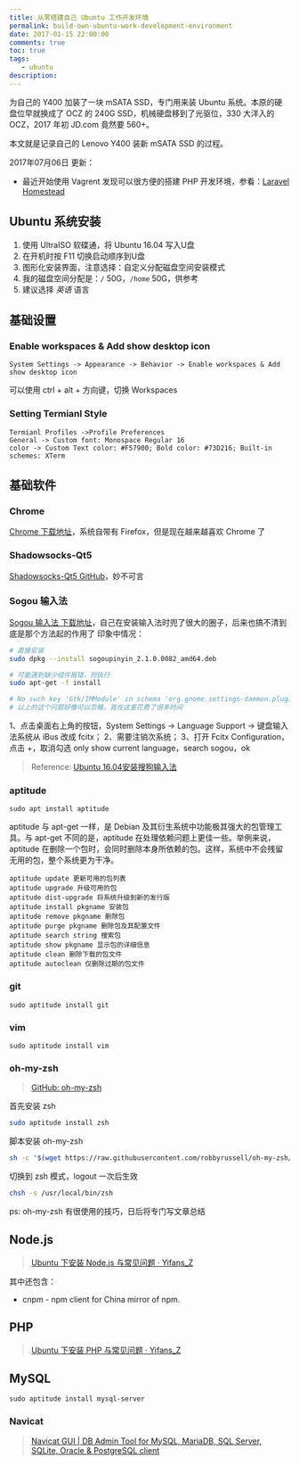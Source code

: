 ```yaml
---
title: 从零搭建自己 Ubuntu 工作开发环境
permalink: build-own-ubuntu-work-development-environment
date: 2017-01-15 22:00:00
comments: true
toc: true
tags:
   - ubuntu
description:
---
```

为自己的 Y400 加装了一块 mSATA SSD，专门用来装 Ubuntu 系统。本原的硬盘位早就换成了 OCZ 的 240G SSD，机械硬盘移到了光驱位，330 大洋入的 OCZ，2017 年初 JD.com 竟然要 560+。

本文就是记录自己的 Lenovo Y400 装新 mSATA SSD 的过程。

2017年07月06日 更新：
- 最近开始使用 Vagrent 发现可以很方便的搭建 PHP 开发环境，参看：[Laravel Homestead](https://laravel.com/docs/5.4/homestead)

<!-- more -->

## Ubuntu 系统安装
1. 使用 UltraISO 软碟通，将 Ubuntu 16.04 写入U盘
2. 在开机时按 F11 切换启动顺序到U盘
3. 图形化安装界面，注意选择：自定义分配磁盘空间安装模式
4. 我的磁盘空间分配是：`/` 50G，`/home` 50G，供参考
5. 建议选择 *英语* 语言

## 基础设置
### Enable workspaces & Add show desktop icon
```
System Settings -> Appearance -> Behavior -> Enable workspaces & Add show desktop icon
```
可以使用 ctrl + alt + 方向键，切换 Workspaces

### Setting Termianl Style
```
Termianl Profiles ->Profile Preferences
General -> Custom font: Monospace Regular 16
color -> Custom Text color: #F57900; Bold color: #73D216; Built-in schemes: XTerm
```

## 基础软件
### Chrome
[Chrome 下载地址](http://www.google.cn/chrome/browser/desktop/index.html)，系统自带有 Firefox，但是现在越来越喜欢 Chrome 了

### Shadowsocks-Qt5
[Shadowsocks-Qt5 GitHub](https://github.com/shadowsocks/shadowsocks-qt5/wiki/Installation)，妙不可言

### Sogou 输入法
[Sogou 输入法 下载地址](http://pinyin.sogou.com/linux/?r=pinyin)，自己在安装输入法时兜了很大的圈子，后来也搞不清到底是那个方法起的作用了
印象中情况：
``` bash
# 直接安装
sudo dpkg --install sogoupinyin_2.1.0.0082_amd64.deb

# 可能遇到缺少组件报错，则执行
sudo apt-get -f install

# No such key 'Gtk/IMModule' in schema 'org.gnome.settings-daemon.plugins.xsettings' as specified in override file '/usr/share/glib-2.0/schemas/50_sogoupinyin.gschema.override'; ignoring override for this key.
# 以上的这个问题好像可以忽略，我在这里花费了很多时间
```
1、点击桌面右上角的按钮，System Settings -> Language Support -> 键盘输入法系统从 iBus 改成 fcitx；
2、需要注销次系统；
3、打开 Fcitx Configuration，点击 +，取消勾选 only show current language，search sogou，ok

> Reference: [Ubuntu 16.04安装搜狗输入法](http://www.voidcn.com/blog/caib1109/article/p-5793576.html)

### aptitude
```
sudo apt install aptitude
```
aptitude 与 apt-get 一样，是 Debian 及其衍生系统中功能极其强大的包管理工具。与 apt-get 不同的是，aptitude 在处理依赖问题上更佳一些。举例来说，aptitude 在删除一个包时，会同时删除本身所依赖的包。这样，系统中不会残留无用的包，整个系统更为干净。
```
aptitude update 更新可用的包列表
aptitude upgrade 升级可用的包
aptitude dist-upgrade 将系统升级到新的发行版
aptitude install pkgname 安装包
aptitude remove pkgname 删除包
aptitude purge pkgname 删除包及其配置文件
aptitude search string 搜索包
aptitude show pkgname 显示包的详细信息
aptitude clean 删除下载的包文件
aptitude autoclean 仅删除过期的包文件
```

### git
```
sudo aptitude install git
```

### vim
```
sudo aptitude install vim
```

### oh-my-zsh
> [GitHub: oh-my-zsh ](https://github.com/robbyrussell/oh-my-zsh/)

首先安装 zsh
``` bash
sudo aptitude install zsh
```
脚本安装 oh-my-zsh
``` bash
sh -c "$(wget https://raw.githubusercontent.com/robbyrussell/oh-my-zsh/master/tools/install.sh -O -)"
```
切换到 zsh 模式，logout 一次后生效
``` bash
chsh -s /usr/local/bin/zsh
```
ps: oh-my-zsh 有很使用的技巧，日后将专门写文章总结

## Node.js
> [Ubuntu 下安装 Node.js 与常见问题 · Yifans_Z](/2017/07/06/install-node-js-in-ubuntu-and-faq/)

其中还包含：
- cnpm - npm client for China mirror of npm.

## PHP
> [Ubuntu 下安装 PHP 与常见问题 · Yifans_Z](/2017/07/04/install-php-in-ubuntu-and-faq/)

## MySQL
```
sudo aptitude install mysql-server
```

### Navicat
> [Navicat GUI | DB Admin Tool for MySQL, MariaDB, SQL Server, SQLite, Oracle &amp; PostgreSQL client](https://www.navicat.com/)
